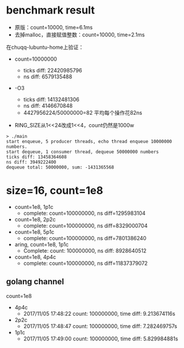 # benchmark result

* 原版：count=10000, time=6.1ms
* 去掉malloc，直接赋值整数：count=10000, time=2.1ms

在chuqq-lubuntu-home上验证：

* count=10000000
    * ticks diff: 22420985796
    * ns diff: 6579135488
* -O3
    * ticks diff: 14132481306
    * ns diff: 4146670848
    * 4427956224/50000000=82 平均每个操作花82ns


* RING_SIZE从1<<24改成1<<4，count仍然是1000w

```
> ./main
start enqueue, 5 producer threads, echo thread enqueue 10000000 numbers.
start dequeue, 1 consumer thread, dequeue 50000000 numbers
ticks diff: 13458364608
ns diff: 3949222400
dequeue total: 50000000, sum: -1431365568
```

# size=16, count=1e8

* count=1e8, 1p1c
    * complete: count=100000000, ns diff=1295983104
* count=1e8, 2p2c
    * complete: count=100000000, ns diff=8329000704
* count=1e8, 5p1c
    * complete: count=100000000, ns diff=7801386240
* aring, count=1e8, 1p1c
    * Complete: count: 100000000, ns diff: 8928640512
* count=1e8, 4p4c
    * complete: count=100000000, ns diff=11837379072

## golang channel

count=1e8

* 4p4c
    * 2017/11/05 17:48:22 count: 100000000, time diff: 9.213674116s
* 2p2c
    * 2017/11/05 17:48:47 count: 100000000, time diff: 7.282469757s
* 1p1c
    * 2017/11/05 17:49:00 count: 100000000, time diff: 5.829984881s
